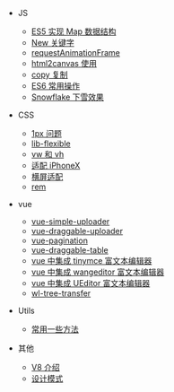 - JS

  - [ES5 实现 Map 数据结构](js/ES5Map)
  - [New 关键字](js/new)
  - [requestAnimationFrame](js/requestAnimationFrame)
  - [html2canvas 使用](js/html2canvas)
  - [copy 复制](js/copy)
  - [ES6 常用操作](js/skill-es6)
  - [Snowflake 下雪效果](js/Snowflake)

- CSS

  - [1px 问题](css/1px)
  - [lib-flexible](css/lib-flexible)
  - [vw 和 vh](css/vwvh)
  - [适配 iPhoneX](css/适配iPhoneX)
  - [横屏适配](css/横屏适配)
  - [rem](css/rem)

- vue

  - [vue-simple-uploader](vue/vue-simple-uploader)
  - [vue-draggable-uploader](vue/vue-draggable-uploader)
  - [vue-pagination](vue/vue-pagination)
  - [vue-draggable-table](vue/vue-draggable-table)
  - [vue 中集成 tinymce 富文本编辑器](vue/vue-tinymce)
  - [vue 中集成 wangeditor 富文本编辑器](vue/vue-wangeditor)
  - [vue 中集成 UEditor 富文本编辑器](vue/vue-UEditor)
  - [wl-tree-transfer](vue/wl-tree-transfer)

- Utils

  - [常用一些方法](utils/utils)

- 其他

  - [V8 介绍](others/v8)
  - [设计模式](others/designPattern)
